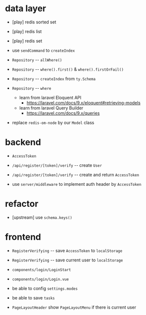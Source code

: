 # data layer

- [play] redis sorted set
- [play] redis list
- [play] redis set

- use `sendCommand` to `createIndex`

- `Repository` -- `allWhere()`

- `Repository` -- `where().first()` & `where().firstOrFail()`

- `Repository` -- `createIndex` from `ty.Schema`

- `Repository` -- `where`

  - learn from laravel Eloquent API
    - https://laravel.com/docs/9.x/eloquent#retrieving-models
  - learn from laravel Query Builder
    - https://laravel.com/docs/9.x/queries

- replace `redis-om-node` by our `Model` class

# backend

- `AccessToken`

- `/api/register/[token]/verify` -- create `User`
- `/api/register/[token]/verify` -- create and return `AccessToken`

- use `server/middleware` to implement auth header by `AccessToken`

# refactor

- [upstream] use `schema.keys()`

# frontend

- `RegisterVerifying` -- save `AccessToken` to `localStorage`
- `RegisterVerifying` -- save current user to `localStorage`

- `components/login/LoginStart`
- `components/login/Login.vue`

- be able to config `settings.modes`

- be able to save `tasks`

- `PageLayoutHeader` show `PageLayoutMenu` if there is current user
